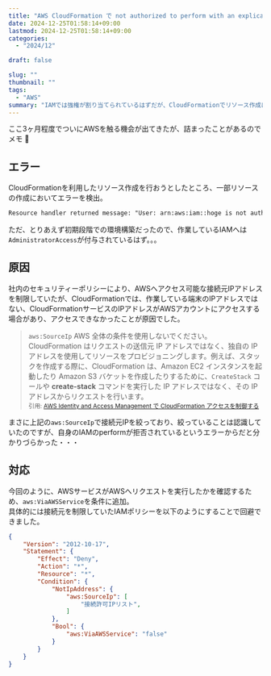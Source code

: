 ```yaml
---
title: "AWS CloudFormation で not authorized to perform with an explicat deny"
date: 2024-12-25T01:58:14+09:00
lastmod: 2024-12-25T01:58:14+09:00
categories: 
  - "2024/12"

draft: false

slug: ""
thumbnail: ""
tags:
  - "AWS"
summary: "IAMでは強権が割り当てられているはずだが、CloudFormationでリソース作成に失敗した。"
---
```


ここ3ヶ月程度でついにAWSを触る機会が出てきたが、詰まったことがあるのでメモ :memo:

## エラー
CloudFormationを利用したリソース作成を行おうとしたところ、一部リソースの作成においてエラーを検出。

```txt
Resource handler returned message: "User: arn:aws:iam::hoge is not authorized to perform: logs:CreateLogDelivery with an explicit deny in an identity-based policy"
```

ただ、とりあえず初期段階での環境構築だったので、作業しているIAMへは`AdministratorAccess`が付与されているはず。。。


## 原因
社内のセキュリティーポリシーにより、AWSへアクセス可能な接続元IPアドレスを制限していたが、CloudFormationでは、作業している端末のIPアドレスではない、CloudFormationサービスのIPアドレスがAWSアカウントにアクセスする場合があり、アクセスできなかったことが原因でした。  

> `aws:SourceIp` AWS 全体の条件を使用しないでください。CloudFormation はリクエストの送信元 IP アドレスではなく、独自の IP アドレスを使用してリソースをプロビジョニングします。例えば、スタックを作成する際に、CloudFormation は、Amazon EC2 インスタンスを起動したり Amazon S3 バケットを作成したりするために、`CreateStack` コールや **create-stack** コマンドを実行した IP アドレスではなく、その IP アドレスからリクエストを行います。  
> <small>引用: [AWS Identity and Access Management で CloudFormation アクセスを制御する](https://docs.aws.amazon.com/ja_jp/AWSCloudFormation/latest/UserGuide/control-access-with-iam.html#using-iam-conditions)</small>

まさに上記の`aws:SourceIp`で接続元IPを絞っており、絞っていることは認識していたのですが、自身のIAMのperformが拒否されているというエラーからだと分かりづらかった・・・


## 対応
今回のように、AWSサービスがAWSへリクエストを実行したかを確認するため、`aws:ViaAWSService`を条件に追加。  
具体的には接続元を制限していたIAMポリシーを以下のようにすることで回避できました。

```json
{
    "Version": "2012-10-17",
    "Statement": {
        "Effect": "Deny",
        "Action": "*",
        "Resource": "*",
        "Condition": {
            "NotIpAddress": {
                "aws:SourceIp": [
                    "接続許可IPリスト",
                ]
            },
            "Bool": {
                "aws:ViaAWSService": "false"
            }
        }
    }
}
```
